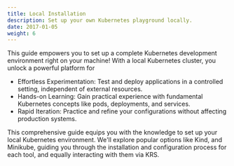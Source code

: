 ```yaml
---
title: Local Installation
description: Set up your own Kubernetes playground locally.
date: 2017-01-05
weight: 6
---
```


 This guide empowers you to set up a complete Kubernetes development environment right on your machine! With a local Kubernetes cluster, you unlock a powerful platform for

- Effortless Experimentation: Test and deploy applications in a controlled setting, independent of external resources.
- Hands-on Learning: Gain practical experience with fundamental Kubernetes concepts like pods, deployments, and services.
- Rapid Iteration: Practice and refine your configurations without affecting production systems.

This comprehensive guide equips you with the knowledge to set up your local Kubernetes environment. 
We'll explore popular options like Kind, and Minikube, guiding you through the 
installation and configuration process for each tool, and equally interacting with them via KRS.